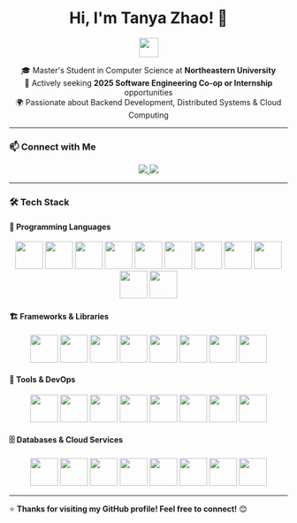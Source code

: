 <h1 align="center">Hi, I'm Tanya Zhao! 👋</h1>

<p align="center">
  <img src="https://media.giphy.com/media/hvRJCLFzcasrR4ia7z/giphy.gif" width="35px">
</p>

<p align="center">
  🎓 Master's Student in Computer Science at <strong>Northeastern University</strong> <br>
  💼 Actively seeking <strong>2025 Software Engineering Co-op or Internship</strong> opportunities <br>
  🌍 Passionate about Backend Development, Distributed Systems & Cloud Computing <br>
</p>

---

### 📫 Connect with Me
<p align="center">
  <a href="https://linkedin.com/in/yourprofile" target="_blank">
    <img src="https://img.shields.io/badge/LinkedIn-0077B5?style=for-the-badge&logo=linkedin&logoColor=white">
  </a>
  <a href="https://www.instagram.com/your_instagram" target="_blank">
    <img src="https://img.shields.io/badge/Instagram-E4405F?style=for-the-badge&logo=instagram&logoColor=white">
  </a>
</p>

---

### 🛠 Tech Stack

#### 🚀 Programming Languages
<p align="center">
  <img src="https://cdn.jsdelivr.net/gh/devicons/devicon/icons/java/java-original.svg" width="50px">
  <img src="https://cdn.jsdelivr.net/gh/devicons/devicon/icons/python/python-original.svg" width="50px">
  <img src="https://cdn.jsdelivr.net/gh/devicons/devicon/icons/c/c-original.svg" width="50px">
  <img src="https://cdn.jsdelivr.net/gh/devicons/devicon/icons/cplusplus/cplusplus-original.svg" width="50px">
  <img src="https://cdn.jsdelivr.net/gh/devicons/devicon/icons/csharp/csharp-original.svg" width="50px">
  <img src="https://cdn.jsdelivr.net/gh/devicons/devicon/icons/javascript/javascript-original.svg" width="50px">
  <img src="https://cdn.jsdelivr.net/gh/devicons/devicon/icons/typescript/typescript-original.svg" width="50px">
  <img src="https://cdn.jsdelivr.net/gh/devicons/devicon/icons/kotlin/kotlin-original.svg" width="50px">
  <img src="https://cdn.jsdelivr.net/gh/devicons/devicon/icons/go/go-original.svg" width="50px">
  <img src="https://cdn.jsdelivr.net/gh/devicons/devicon/icons/scala/scala-original.svg" width="50px">
  <img src="https://cdn.jsdelivr.net/gh/devicons/devicon/icons/matlab/matlab-original.svg" width="50px">
</p>

#### 🏗️ Frameworks & Libraries
<p align="center">
  <img src="https://cdn.jsdelivr.net/gh/devicons/devicon/icons/spring/spring-original.svg" width="50px">
  <img src="https://cdn.jsdelivr.net/gh/devicons/devicon/icons/nodejs/nodejs-original.svg" width="50px">
  <img src="https://cdn.jsdelivr.net/gh/devicons/devicon/icons/express/express-original.svg" width="50px">
  <img src="https://cdn.jsdelivr.net/gh/devicons/devicon/icons/react/react-original.svg" width="50px">
  <img src="https://cdn.jsdelivr.net/gh/devicons/devicon/icons/angularjs/angularjs-original.svg" width="50px">
  <img src="https://cdn.jsdelivr.net/gh/devicons/devicon/icons/nextjs/nextjs-original.svg" width="50px">
  <img src="https://cdn.jsdelivr.net/gh/devicons/devicon/icons/django/django-plain.svg" width="50px">
  <img src="https://cdn.jsdelivr.net/gh/devicons/devicon/icons/dot-net/dot-net-original.svg" width="50px">
</p>

#### 🔧 Tools & DevOps
<p align="center">
  <img src="https://cdn.jsdelivr.net/gh/devicons/devicon/icons/git/git-original.svg" width="50px">
  <img src="https://cdn.jsdelivr.net/gh/devicons/devicon/icons/docker/docker-original.svg" width="50px">
  <img src="https://cdn.jsdelivr.net/gh/devicons/devicon/icons/kubernetes/kubernetes-plain.svg" width="50px">
  <img src="https://cdn.jsdelivr.net/gh/devicons/devicon/icons/nginx/nginx-original.svg" width="50px">
  <img src="https://cdn.jsdelivr.net/gh/devicons/devicon/icons/linux/linux-original.svg" width="50px">
  <img src="https://cdn.jsdelivr.net/gh/devicons/devicon/icons/jira/jira-original.svg" width="50px">
  <img src="https://cdn.jsdelivr.net/gh/devicons/devicon/icons/postman/postman-original.svg" width="50px">
  <img src="https://cdn.jsdelivr.net/gh/devicons/devicon/icons/jest/jest-plain.svg" width="50px">
</p>

#### 🗄️ Databases & Cloud Services
<p align="center">
  <img src="https://cdn.jsdelivr.net/gh/devicons/devicon/icons/postgresql/postgresql-original.svg" width="50px">
  <img src="https://cdn.jsdelivr.net/gh/devicons/devicon/icons/mysql/mysql-original.svg" width="50px">
  <img src="https://cdn.jsdelivr.net/gh/devicons/devicon/icons/mongodb/mongodb-original.svg" width="50px">
  <img src="https://cdn.jsdelivr.net/gh/devicons/devicon/icons/oracle/oracle-original.svg" width="50px">
  <img src="https://cdn.jsdelivr.net/gh/devicons/devicon/icons/firebase/firebase-plain.svg" width="50px">
  <img src="https://cdn.jsdelivr.net/gh/devicons/devicon/icons/redis/redis-original.svg" width="50px">
  <img src="https://cdn.jsdelivr.net/gh/devicons/devicon/icons/amazonwebservices/amazonwebservices-original.svg" width="50px">
  <img src="https://cdn.jsdelivr.net/gh/devicons/devicon/icons/azure/azure-original.svg" width="50px">
</p>

---

⭐ **Thanks for visiting my GitHub profile! Feel free to connect!** 😊
